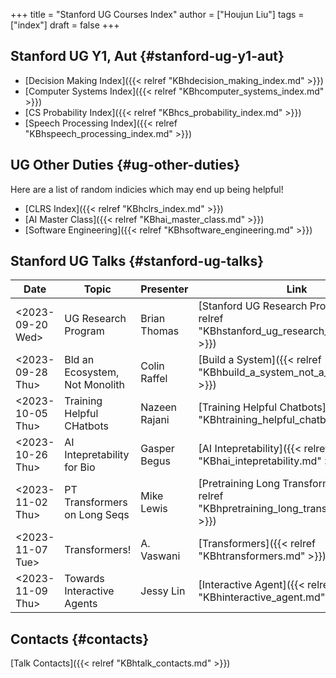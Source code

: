 +++
title = "Stanford UG Courses Index"
author = ["Houjun Liu"]
tags = ["index"]
draft = false
+++

## Stanford UG Y1, Aut {#stanford-ug-y1-aut}

-   [Decision Making Index]({{< relref "KBhdecision_making_index.md" >}})
-   [Computer Systems Index]({{< relref "KBhcomputer_systems_index.md" >}})
-   [CS Probability Index]({{< relref "KBhcs_probability_index.md" >}})
-   [Speech Processing Index]({{< relref "KBhspeech_processing_index.md" >}})


## UG Other Duties {#ug-other-duties}

Here are a list of random indicies which may end up being helpful!

-   [CLRS Index]({{< relref "KBhclrs_index.md" >}})
-   [AI Master Class]({{< relref "KBhai_master_class.md" >}})
-   [Software Engineering]({{< relref "KBhsoftware_engineering.md" >}})


## Stanford UG Talks {#stanford-ug-talks}

| Date                                                                                         | Topic                          | Presenter     | Link                                                                                  |
|----------------------------------------------------------------------------------------------|--------------------------------|---------------|---------------------------------------------------------------------------------------|
| <span class="timestamp-wrapper"><span class="timestamp">&lt;2023-09-20 Wed&gt;</span></span> | UG Research Program            | Brian Thomas  | [Stanford UG Research Program]({{< relref "KBhstanford_ug_research_program.md" >}})   |
| <span class="timestamp-wrapper"><span class="timestamp">&lt;2023-09-28 Thu&gt;</span></span> | Bld an Ecosystem, Not Monolith | Colin Raffel  | [Build a System]({{< relref "KBhbuild_a_system_not_a_monolyth.md" >}})                |
| <span class="timestamp-wrapper"><span class="timestamp">&lt;2023-10-05 Thu&gt;</span></span> | Training Helpful CHatbots      | Nazeen Rajani | [Training Helpful Chatbots]({{< relref "KBhtraining_helpful_chatbots.md" >}})         |
| <span class="timestamp-wrapper"><span class="timestamp">&lt;2023-10-26 Thu&gt;</span></span> | AI Intepretability for Bio     | Gasper Begus  | [AI Intepretability]({{< relref "KBhai_intepretability.md" >}})                       |
| <span class="timestamp-wrapper"><span class="timestamp">&lt;2023-11-02 Thu&gt;</span></span> | PT Transformers on Long Seqs   | Mike Lewis    | [Pretraining Long Transformers]({{< relref "KBhpretraining_long_transformers.md" >}}) |
| <span class="timestamp-wrapper"><span class="timestamp">&lt;2023-11-07 Tue&gt;</span></span> | Transformers!                  | A. Vaswani    | [Transformers]({{< relref "KBhtransformers.md" >}})                                   |
| <span class="timestamp-wrapper"><span class="timestamp">&lt;2023-11-09 Thu&gt;</span></span> | Towards Interactive Agents     | Jessy Lin     | [Interactive Agent]({{< relref "KBhinteractive_agent.md" >}})                         |


## Contacts {#contacts}

[Talk Contacts]({{< relref "KBhtalk_contacts.md" >}})
